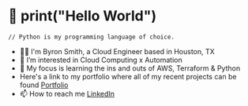 # 👋 print("Hello World")

`// Python is my programming language of choice.`

- 👨‍💻 I'm Byron Smith, a Cloud Engineer based in Houston, TX
- 👀 I’m interested in Cloud Computing x Automation
- 🌱 My focus is learning the ins and outs of AWS, Terraform & Python
-  Here's a link to my portfolio where all of my recent projects can be found <a href="https://medium.com/@bkintech" target="_blank">Portfolio</a>
- 📫 How to reach me <a href="https://www.linkedin.com/in/byronksmith/" target="_blank">LinkedIn</a>


<!---
byronksmith/byronksmith is a ✨ special ✨ repository because its `README.md` (this file) appears on your GitHub profile.
You can click the Preview link to take a look at your changes.
--->
